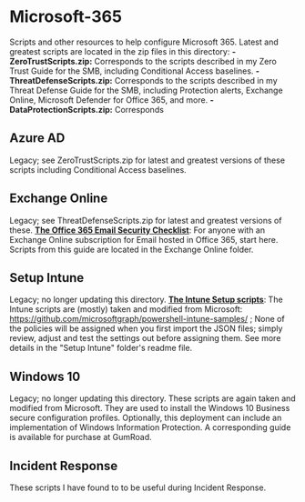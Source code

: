 # Microsoft-365
Scripts and other resources to help configure Microsoft 365. Latest and greatest scripts are located in the zip files in this directory:
<b>- ZeroTrustScripts.zip:</b> Corresponds to the scripts described in my Zero Trust Guide for the SMB, including Conditional Access baselines.
<b>- ThreatDefenseScripts.zip:</b> Corresponds to the scripts described in my Threat Defense Guide for the SMB, including Protection alerts, Exchange Online, Microsoft Defender for Office 365, and more.
<b>- DataProtectionScripts.zip:</b> Corresponds

## Azure AD
Legacy; see ZeroTrustScripts.zip for latest and greatest versions of these scripts including Conditional Access baselines.

## Exchange Online
Legacy; see ThreatDefenseScripts.zip for latest and greatest versions of these. <a href="https://www.itpromentor.com/email-security-checklist/"> <b><u>The Office 365 Email Security Checklist</b></u></a>: For anyone with an Exchange Online subscription for Email hosted in Office 365, start here. Scripts from this guide are located in the Exchange Online folder. 

## Setup Intune
Legacy; no longer updating this directory. <a href="https://www.itpromentor.com/setup-intune/"><b><u>The Intune Setup scripts</b></u></a>: The Intune scripts are (mostly) taken and modified from Microsoft: https://github.com/microsoftgraph/powershell-intune-samples/ ; 
None of the policies will be assigned when you first import the JSON files; simply review, adjust and test the settings out before assigning them. See more details in the "Setup Intune" folder's readme file.

## Windows 10
Legacy; no longer updating this directory. These scripts are again taken and modified from Microsoft. They are used to install the Windows 10 Business secure configuration profiles. Optionally, this deployment can include an implementation of Windows Information Protection. A corresponding guide is available for purchase at GumRoad.

## Incident Response
These scripts I have found to to be useful during Incident Response. 
